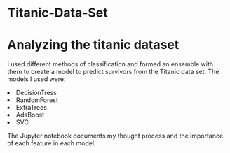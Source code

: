 # Titanic-Data-Set
<h1> Analyzing the titanic dataset </h1>

<p> I used different methods of classification and formed an ensemble with them to create a model to predict survivors from the Titanic data set. The models I used were:
  <li> DecisionTress</li>
  <li> RandomForest</li>
  <li> ExtraTrees </li>
  <li> AdaBoost</li>
  <li> SVC </li>
  
The Jupyter notebook documents my thought process and the importance of each feature in each model. 
  
  
</p>

